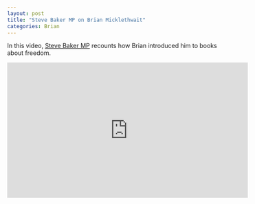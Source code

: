 ```yaml
---
layout: post
title: "Steve Baker MP on Brian Micklethwait"
categories: Brian
---
```

In this video, [Steve Baker MP](https://www.stevebaker.info/) recounts how Brian introduced him to books about freedom.

<iframe width="560" height="315" src="https://www.youtube.com/embed/gKB0Xt0hIQ8" title="YouTube video player" frameborder="0" allow="accelerometer; autoplay; clipboard-write; encrypted-media; gyroscope; picture-in-picture" allowfullscreen></iframe>

